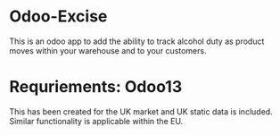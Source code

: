# Odoo-Excise
This is an odoo app to add the ability to track alcohol duty as product moves within your warehouse and to your customers. 

# Requriements: Odoo13

This has been created for the UK market and UK static data is included. Similar functionality is applicable within the EU. 